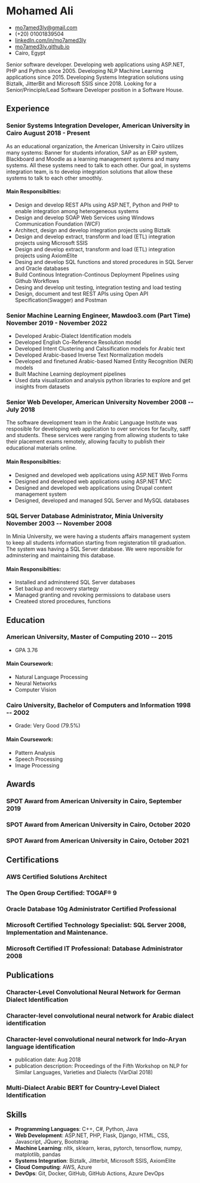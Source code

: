 <!-- The (first) h1 will be used as the <title> of the HTML page -->
# Mohamed Ali

<!-- The unordered list immediately after the h1 will be formatted on a single
line. It is intended to be used for contact details -->
- <mo7amed3ly@gmail.com>
- (+20) 01001839504
- [linkedIn.com/in/mo7amed3ly](https://linkedIn.com/in/mo7amed3ly)
- [mo7amed3ly.github.io](http://mo7amed3ly.github.io)
- Cairo, Egypt

<!-- The paragraph after the h1 and ul and before the first h2 is optional. It
is intended to be used for a short summary. -->
Senior software developer. Developing web applications using ASP.NET, PHP and Python since 2005. Developing NLP Machine Learning applications since 2015. Developing Systems Integration solutions using Biztalk, JitterBit and Microsoft SSIS since 2018. Looking for a Senior/Principle/Lead Software Developer position in a Software House.

## Experience
<!-- You have to wrap the "left" and "right" half of these headings in spans by
hand -->
### <span>Senior Systems Integration Developer, American University in Cairo</span> <span>August 2018 - Present</span>
As an educational organization, the American University in Cairo utilizes many systems: Banner for students inforation, SAP as an ERP system, Blackboard and Moodle as a learning management systems and many systems. All these systems need to talk to each other. Our goal, in systems integration team, is to develop integration solutions that allow these systems to talk to each other smoothly.
#### Main Responsibilties:
 - Design and develop REST APIs using ASP.NET, Python and PHP to enable integration among heterogeneous systems
 - Design and develop SOAP Web Services using Windows Communication Foundation (WCF)
 - Architect, design and develop integration projects using Biztalk
 - Design and develop extract, transform and load (ETL) integration projects using Microsoft SSIS
 - Design and develop extract, transform and load (ETL) integration projects using AxiomElite
 - Desing and develop SQL functions and stored procedures in SQL Server and Oracle databases
 - Build Continous Integration-Continous Deployment Pipelines using Github Workflows
 - Desing and develop unit testing, integration testing and load testing
 - Design, document and test REST APIs using Open API Specification(Swagger) and Postman

### <span>Senior Machine Learning Engineer, Mawdoo3.com (Part Time)</span> <span>November 2019 - November 2022</span>
- Developed Arabic-Dialect Identification models
- Developed English Co-Reference Resolution model
- Developed Intent Clustering and Calssification models for Arabic text
- Developed Arabic-based Inverse Text Normalization models
- Developed and finetuned Arabic-based Named Entity Recognition (NER) models
- Built Machine Learning deployment pipelines
- Used data visualization and analysis python libraries to explore and get insights from datasets

### <span>Senior Web Developer, American University</span> <span>November 2008 -- July 2018</span>
The software development team in the Arabic Language Institute was resposible for developing web application to over services for faculty, satff and students. These services were ranging from allowing students to take their placement exams remotely, allowing faculty to publish their educational materials online.
#### Main Responsibilties:
 - Designed and developed web applications using ASP.NET Web Forms
 - Designed and developed web applications using ASP.NET MVC
 - Designed and developed web applications using Drupal content management system
 - Designed, developed and managed SQL Server and MySQL databases
 
### <span>SQL Server Database Administrator, Minia University</span> <span>November 2003 -- November 2008</span>
In Minia University, we were having a students affairs management system to keep all students information starting from registeration till graduation. The system was having a SQL Server database. We were reponsible for adminstering and maintaining this database.
#### Main Responsibilties:
 - Installed and adminstered SQL Server databases
 - Set backup and recovery startegy
 - Managed granting and revoking permissions to database users
 - Createed stored procedures, functions

## Education
### <span>American University, Master of Computing</span> <span>2010 -- 2015</span>
  - GPA 3.76
#### Main Coursework:
 - Natural Language Processing
 - Neural Networks
 - Computer Vision
### <span>Cairo University, Bachelor of Computers and Information</span> <span>1998 -- 2002</span>
  - Grade: Very Good (79.5%)
#### Main Coursework:
 - Pattern Analysis
 - Speech Processing
 - Image Processing
## Awards
### SPOT Award from American University in Cairo, September 2019
### SPOT Award from American University in Cairo, October 2020
### SPOT Award from American University in Cairo, October 2021
## Certifications
### AWS Certified Solutions Architect
### The Open Group Certified: TOGAF® 9
### Oracle Database 10g Administrator Certified Professional
### Microsoft Certified Technology Specialist: SQL Server 2008, Implementation and Maintenance.
### Microsoft Certified IT Professional: Database Administrator 2008
## Publications
### Character-Level Convolutional Neural Network for German Dialect Identification
### Character-level convolutional neural network for Arabic dialect identification
### Character-level convolutional neural network for Indo-Aryan language identification
 - publication date: Aug 2018  
 - publication description: Proceedings of the Fifth Workshop on NLP for Similar Languages, Varieties and Dialects (VarDial 2018)
### Multi-Dialect Arabic BERT for Country-Level Dialect Identification
## Skills
 - __Programming Languages__: C++, C#, Python, Java
 - __Web Development__: ASP.NET, PHP, Flask, Django, HTML, CSS, Javascript, JQuery, Bootstrap 
 - __Machine Learning__: nltk, sklearn, keras, pytorch, tensorflow, numpy, matplotlib, pandas
 - __Systems Integration__: Biztalk, Jitterbit, Microsoft SSIS, AxiomElite
 - __Cloud Computing__: AWS, Azure
 - __DevOps__: Git, Docker, GitHub, GitHub Actions, Azure DevOps
